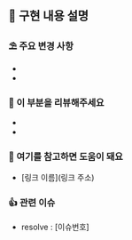 ## 📄 구현 내용 설명

### ⛱️ 주요 변경 사항

-
-

### 🙋 이 부분을 리뷰해주세요

-
-

### 🤔 여기를 참고하면 도움이 돼요

-   [링크 이름](링크 주소)

### 👍 관련 이슈
- resolve : [이슈번호]
